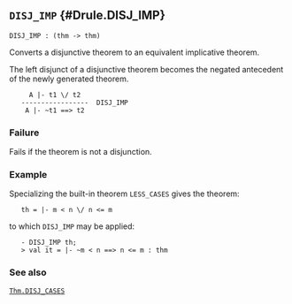 ## `DISJ_IMP` {#Drule.DISJ_IMP}


```
DISJ_IMP : (thm -> thm)
```



Converts a disjunctive theorem to an equivalent implicative theorem.


The left disjunct of a disjunctive theorem becomes the negated
antecedent of the newly generated theorem.
    
         A |- t1 \/ t2
       -----------------  DISJ_IMP
        A |- ~t1 ==> t2
    



### Failure

Fails if the theorem is not a disjunction.

### Example

Specializing the built-in theorem `LESS_CASES` gives the theorem:
    
       th = |- m < n \/ n <= m
    
to which `DISJ_IMP` may be applied:
    
       - DISJ_IMP th;
       > val it = |- ~m < n ==> n <= m : thm
    



### See also

[`Thm.DISJ_CASES`](#Thm.DISJ_CASES)

